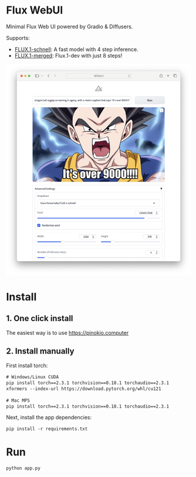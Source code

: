 # Flux WebUI

Minimal Flux Web UI powered by Gradio & Diffusers.

Supports:

- [FLUX.1-schnell](https://huggingface.co/black-forest-labs/FLUX.1-schnell): A fast model with 4 step inference.
- [FLUX.1-merged](https://huggingface.co/sayakpaul/FLUX.1-merged): Flux.1-dev with just 8 steps!

![ui.png](ui.png)

# Install

## 1. One click install

The easiest way is to use https://pinokio.computer

## 2. Install manually

First install torch:

```
# Windows/Linux CUDA
pip install torch==2.3.1 torchvision==0.18.1 torchaudio==2.3.1 xformers --index-url https://download.pytorch.org/whl/cu121

# Mac MPS
pip install torch==2.3.1 torchvision==0.18.1 torchaudio==2.3.1
```

Next, install the app dependencies:

```
pip install -r requirements.txt
```

# Run

```
python app.py
```
